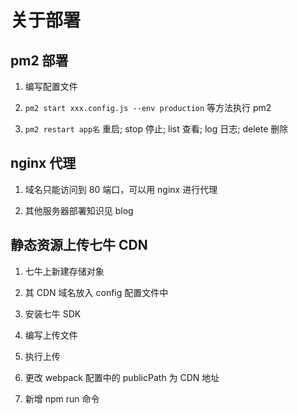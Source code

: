 # 关于部署

## pm2 部署

1. 编写配置文件

2. `pm2 start xxx.config.js --env production` 等方法执行 pm2

3. `pm2 restart app名` 重启; stop 停止; list 查看; log 日志; delete 删除

## nginx 代理

1. 域名只能访问到 80 端口，可以用 nginx 进行代理

2. 其他服务器部署知识见 blog

## 静态资源上传七牛 CDN

1. 七牛上新建存储对象

2. 其 CDN 域名放入 config 配置文件中

3. 安装七牛 SDK

4. 编写上传文件

5. 执行上传

6. 更改 webpack 配置中的 publicPath 为 CDN 地址

7. 新增 npm run 命令
